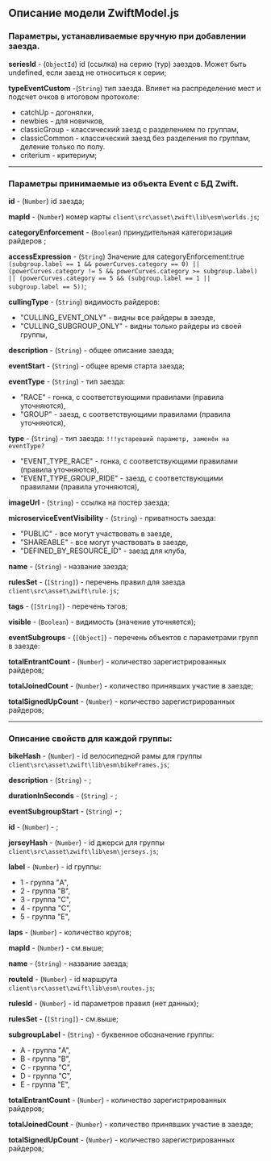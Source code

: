 ## Описание модели ZwiftModel.js

### Параметры, устанавливаемые вручную при добавлении заезда.

**seriesId** - (`ObjectId`) id (ссылка) на серию (тур) заездов. Может быть undefined, если заезд
не относиться к серии;

**typeEventCustom** -(`String`) тип заезда. Влияет на распределение мест и подсчет очков в
итоговом протоколе:

- catchUp - догонялки,
- newbies - для новичков,
- classicGroup - классический заезд с разделением по группам,
- classicCommon - классический заезд без разделения по группам, деление только по полу.
- сriterium - критериум;

---

### Параметры принимаемые из объекта Event с БД Zwift.

**id** - (`Number`) id заезда;

**mapId** - (`Number`) номер карты `client\src\asset\zwift\lib\esm\worlds.js`;

**categoryEnforcement** - (`Boolean`) принудительная категоризация райдеров ;

**accessExpression** - (`String`) Значение для categoryEnforcement:true
`(subgroup.label == 1 && powerCurves.category == 0) || (powerCurves.category != 5 && powerCurves.category >= subgroup.label) || (powerCurves.category == 5 && (subgroup.label == 1 || subgroup.label == 5))`;

**cullingType** - (`String`) видимость райдеров:

- "CULLING_EVENT_ONLY" - видны все райдеры в заезде,
- "CULLING_SUBGROUP_ONLY" - видны только райдеры из своей группы,

**description** - (`String`) - общее описание заезда;

**eventStart** - (`String`) - общее время старта заезда;

**eventType** - (`String`) - тип заезда:

- "RACE" - гонка, с соответствующими правилами (правила уточняются),
- "GROUP" - заезд, с соответствующими правилами (правила уточняются),

**type** - (`String`) - тип заезда: `!!!устаревший параметр, заменён на eventType? `

- "EVENT_TYPE_RACE" - гонка, с соответствующими правилами (правила уточняются),
- "EVENT_TYPE_GROUP_RIDE" - заезд, с соответствующими правилами (правила уточняются),

**imageUrl** - (`String`) - ссылка на постер заезда;

**microserviceEventVisibility** - (`String`) - приватность заезда:

- "PUBLIC" - все могут участвовать в заезде,
- "SHAREABLE" - все могут участвовать в заезде,
- "DEFINED_BY_RESOURCE_ID" - заезд для клуба,

**name** - (`String`) - название заезда;

**rulesSet** - (`[String]`) - перечень правил для заезда `client\src\asset\zwift\rule.js`;

**tags** - (`[String]`) - перечень тэгов;

**visible** - (`Boolean`) - видимость (значение уточняется);

**eventSubgroups** - (`[Object]`) - перечень объектов с параметрами групп в заезде:

**totalEntrantCount** - (`Number`) - количество зарегистрированных райдеров;

**totalJoinedCount** - (`Number`) - количество принявших участие в заезде;

**totalSignedUpCount** - (`Number`) - количество зарегистрированных райдеров;

---

### Описание свойств для каждой группы:

**bikeHash** - (`Number`) - id велосипедной рамы для группы
`client\src\asset\zwift\lib\esm\bikeFrames.js`;

**description** - (`String`) - ;

**durationInSeconds** - (`String`) - ;

**eventSubgroupStart** - (`String`) - ;

**id** - (`Number`) - ;

**jerseyHash** - (`Number`) - id джерси для группы `client\src\asset\zwift\lib\esm\jerseys.js`;

**label** - (`Number`) - id группы:

- 1 - группа "A",
- 2 - группа "B",
- 3 - группа "C",
- 4 - группа "C",
- 5 - группа "E",

**laps** - (`Number`) - количество кругов;

**mapId** - (`Number`) - см.выше;

**name** - (`String`) - название заезда;

**routeId** - (`Number`) - id маршрута `client\src\asset\zwift\lib\esm\routes.js`;

**rulesId** - (`Number`) - id параметров правил (нет данных);

**rulesSet** - (`[String]`) - см.выше;

**subgroupLabel** - (`String`) - буквенное обозначение группы:

- A - группа "A",
- B - группа "B",
- C - группа "C",
- D - группа "C",
- E - группа "E",

**totalEntrantCount** - (`Number`) - количество зарегистрированных райдеров;

**totalJoinedCount** - (`Number`) - количество принявших участие в заезде;

**totalSignedUpCount** - (`Number`) - количество зарегистрированных райдеров;
